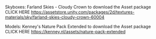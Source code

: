 Skyboxes: Farland Skies - Cloudy Crown
to download the Asset package CLICK HERE 
https://assetstore.unity.com/packages/2d/textures-materials/sky/farland-skies-cloudy-crown-60004

Models: Kenney's Nature Pack Extended
to download the Asset package CLICK HERE 
https://kenney.nl/assets/nature-pack-extended
